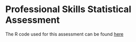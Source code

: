 # Professional Skills Statistical Assessment


The R code used for this assessment can be found [here](https://github.com/emmagemal/ProfessionalSkills/blob/main/stats_script.R)
